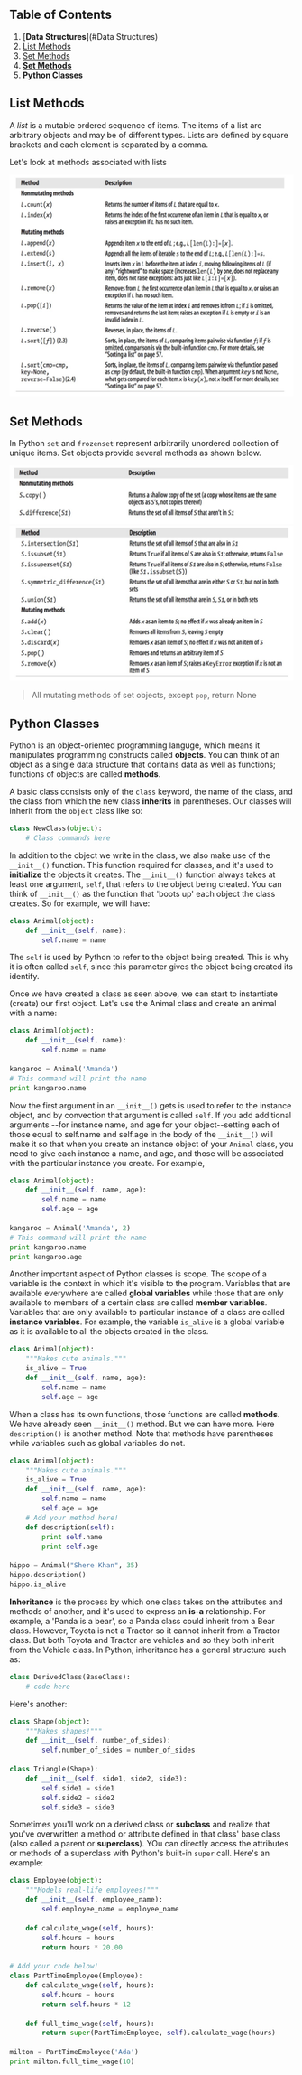 ## Table of Contents

1. [__Data Structures__](#Data Structures)
 1. [List Methods](#list-methods)
 2. [Set Methods](#set-methods)
2. [__Set Methods__](#Sets)
3. [__Python Classes__](#python-classes)


## List Methods
A *list* is a mutable ordered sequence of items. The items of a list are arbitrary objects and may be of different types. Lists are defined by square brackets and each element is separated by a comma.

Let's look at methods associated with lists

![Lists](figures/figure.jpg)

## Set Methods
In Python `set` and `frozenset` represent arbitrarily unordered collection of unique items. Set objects provide several methods as shown below.

![Sets](figures/figure-1.jpg)
![Sets](figures/figure-2.jpg)

>All mutating methods of set objects, except `pop`, return None


## Python Classes

Python is an object-oriented programming languge, which means it manipulates programming constructs called **objects**. You can think of an object as a single data structure that contains data as well as functions; functions of objects are called **methods**.

A basic class consists only of the `class` keyword, the name of the class, and the class from which the new class **inherits** in parentheses. Our classes will inherit from the `object` class like so:

```python
class NewClass(object):
    # Class commands here
```

In addition to the object we write in the class, we also make use of the `__init__()` function. This function required for classes, and it's used to **initialize** the objects it creates. The `__init__()` function always takes at least one argument, `self`, that refers to the object being created. You can think of `__init__()` as the function that 'boots up' each object the class creates. So for example, we will have:

```python
class Animal(object):
    def __init__(self, name):
        self.name = name
```
The `self` is used by Python to refer to the object being created. This is why it is often called `self`, since this parameter gives the object being created its identify.

Once we have created a class as seen above, we can start to instantiate (create) our first object. Let's use the Animal class and create an animal with a name:

```python
class Animal(object):
    def __init__(self, name):
        self.name = name

kangaroo = Animal('Amanda')
# This command will print the name
print kangaroo.name
```
Now the first argument in an `__init__()` gets is used to refer to the instance object, and by convection that argument is called `self`. If you add additional arguments --for instance name, and age for your object--setting each of those equal to self.name and self.age in the body of the `__init__()` will make it so that when you create an instance object of your `Animal` class, you need to give each instance a name, and age, and those will be associated with the particular instance you create. For example,

```python
class Animal(object):
    def __init__(self, name, age):
        self.name = name
        self.age = age

kangaroo = Animal('Amanda', 2)
# This command will print the name
print kangaroo.name
print kangaroo.age
```

Another important aspect of Python classes is scope. The scope of a variable is the context in which it's visible to the program. Variables that are available everywhere are called **global variables** while those that are only available to members of a certain class are called **member variables**. Variables that are only available to particular instance of a class are called **instance variables**. For example, the variable `is_alive` is a global variable as it is available to all the objects created in the class.

```python
class Animal(object):
    """Makes cute animals."""
    is_alive = True
    def __init__(self, name, age):
        self.name = name
        self.age = age
```

When a class has its own functions, those functions are called **methods**. We have already seen `__init__()` method. But we can have more. Here `description()` is another method. Note that methods have parentheses while variables such as global variables do not.

```python
class Animal(object):
    """Makes cute animals."""
    is_alive = True
    def __init__(self, name, age):
        self.name = name
        self.age = age
    # Add your method here!
    def description(self):
        print self.name
        print self.age

hippo = Animal("Shere Khan", 35)
hippo.description()
hippo.is_alive
```

**Inheritance** is the process by which one class takes on the attributes and methods of another, and it's used to express an **is-a** relationship. For example, a 'Panda is a bear', so a Panda class could inherit from a Bear class. However, Toyota is not a Tractor so it cannot inherit from a Tractor class. But both Toyota and Tractor are vehicles and so they both inherit from the Vehicle class. In Python, inheritance has a general structure such as:

```python
class DerivedClass(BaseClass):
    # code here
```

Here's another:

```python
class Shape(object):
    """Makes shapes!"""
    def __init__(self, number_of_sides):
        self.number_of_sides = number_of_sides

class Triangle(Shape):
    def __init__(self, side1, side2, side3):
        self.side1 = side1
        self.side2 = side2
        self.side3 = side3
```

Sometimes you'll work on a derived class or **subclass** and realize that you've overwritten a method or attribute defined in that class' base class (also called a parent or **superclass**). YOu can directly access the attributes or methods of a superclass with Python's built-in `super` call. Here's an example:

```python
class Employee(object):
    """Models real-life employees!"""
    def __init__(self, employee_name):
        self.employee_name = employee_name

    def calculate_wage(self, hours):
        self.hours = hours
        return hours * 20.00

# Add your code below!
class PartTimeEmployee(Employee):
    def calculate_wage(self, hours):
        self.hours = hours
        return self.hours * 12

    def full_time_wage(self, hours):
        return super(PartTimeEmployee, self).calculate_wage(hours)

milton = PartTimeEmployee('Ada')
print milton.full_time_wage(10)
```